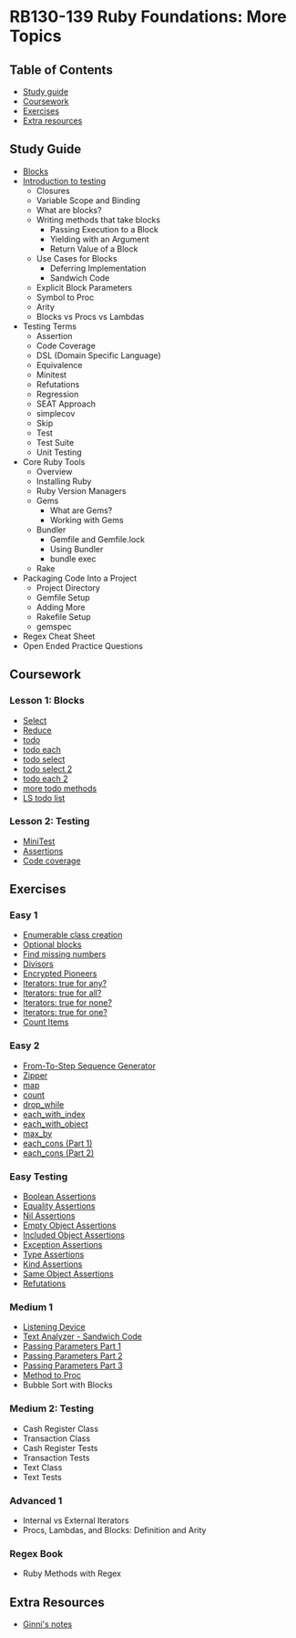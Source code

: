# RB130-139 Ruby Foundations: More Topics
## Table of Contents
- [Study guide](#study-guide)
- [Coursework](#coursework)
- [Exercises](#exercises)
- [Extra resources](#extra-resources)
## Study Guide
- [Blocks](https://github.com/SandyRodger/RB130-139/blob/main/blocks.md)
- [Introduction to testing](https://github.com/SandyRodger/RB130-139/blob/main/introduction_to_testing.md)
  - Closures
  - Variable Scope and Binding
  - What are blocks?
  - Writing methods that take blocks
    - Passing Execution to a Block
    - Yielding with an Argument
    - Return Value of a Block
  - Use Cases for Blocks
    - Deferring Implementation
    - Sandwich Code
  - Explicit Block Parameters
  - Symbol to Proc
  - Arity
  - Blocks vs Procs vs Lambdas
- Testing Terms
  - Assertion
  - Code Coverage
  - DSL (Domain Specific Language)
  - Equivalence
  - Minitest
  - Refutations
  - Regression
  - SEAT Approach
  - simplecov
  - Skip
  - Test
  - Test Suite
  - Unit Testing
- Core Ruby Tools
  - Overview
  - Installing Ruby
  - Ruby Version Managers
  - Gems
    - What are Gems?
    - Working with Gems
  - Bundler
    - Gemfile and Gemfile.lock
    - Using Bundler
    - bundle exec
  - Rake
- Packaging Code Into a Project
  - Project Directory
  - Gemfile Setup
  - Adding More
  - Rakefile Setup
  - gemspec
- Regex Cheat Sheet
- Open Ended Practice Questions
## Coursework
### Lesson 1: Blocks
- [Select](https://github.com/SandyRodger/RB130-139/blob/main/01_course_exercises/01_lesson_1_blocks/01_select.rb)
- [Reduce](https://github.com/SandyRodger/RB130-139/blob/main/01_course_exercises/01_lesson_1_blocks/02_reduce.rb)
- [todo](https://github.com/SandyRodger/RB130-139/blob/main/01_course_exercises/01_lesson_1_blocks/03_todo.rb)
- [todo each](https://github.com/SandyRodger/RB130-139/blob/main/01_course_exercises/01_lesson_1_blocks/04_todo_each.rb)
- [todo select](https://github.com/SandyRodger/RB130-139/blob/main/01_course_exercises/01_lesson_1_blocks/05_todo_select.rb)
- [todo select 2](https://github.com/SandyRodger/RB130-139/blob/main/01_course_exercises/01_lesson_1_blocks/06_todo_select_2.rb)
- [todo each 2](https://github.com/SandyRodger/RB130-139/blob/main/01_course_exercises/01_lesson_1_blocks/07_todo_each_2.rb)
- [more todo methods](https://github.com/SandyRodger/RB130-139/blob/main/01_course_exercises/01_lesson_1_blocks/08_more_todo_methods.rb)
- [LS todo list](https://github.com/SandyRodger/RB130-139/blob/main/01_course_exercises/01_lesson_1_blocks/09_ls_todo_list.rb)
### Lesson 2: Testing
- [MiniTest](https://github.com/SandyRodger/RB130-139/tree/main/01_course_exercises/02_lesson_2_introduction_to_testing/01_minitest)
- [Assertions](https://github.com/SandyRodger/RB130-139/tree/main/01_course_exercises/02_lesson_2_introduction_to_testing/02_assertions)
- [Code coverage](https://github.com/SandyRodger/RB130-139/tree/main/01_course_exercises/02_lesson_2_introduction_to_testing/03_code_coverage)
## Exercises
### Easy 1
- [Enumerable class creation](https://github.com/SandyRodger/RB130-139/blob/main/02_exercises/01_easy_1/01_enumerable_class_creation.rb)
- [Optional blocks](https://github.com/SandyRodger/RB130-139/blob/main/02_exercises/01_easy_1/02_optional_blocks.rb)
- [Find missing numbers](https://github.com/SandyRodger/RB130-139/blob/main/02_exercises/01_easy_1/03_find_missing_numbers.rb)
- [Divisors](https://github.com/SandyRodger/RB130-139/blob/main/02_exercises/01_easy_1/04_divisors.rb)
- [Encrypted Pioneers](https://github.com/SandyRodger/RB130-139/blob/main/02_exercises/01_easy_1/05_encrypted_pioneers.rb)
- [Iterators: true for any?](https://github.com/SandyRodger/RB130-139/blob/main/02_exercises/01_easy_1/06_iterators_true_for_any.rb)
- [Iterators: true for all?](https://github.com/SandyRodger/RB130-139/blob/main/02_exercises/01_easy_1/07_true_for_all.rb)
- [Iterators: true for none?](https://github.com/SandyRodger/RB130-139/blob/main/02_exercises/01_easy_1/08_true_for_none.rb)
- [Iterators: true for one?](https://github.com/SandyRodger/RB130-139/blob/main/02_exercises/01_easy_1/09_true_for_one.rb)
- [Count Items](https://github.com/SandyRodger/RB130-139/blob/main/02_exercises/01_easy_1/10_count_items.rb)
### Easy 2
- [From-To-Step Sequence Generator](01_from_to_step_sequence_generator.rb)
- [Zipper](https://github.com/SandyRodger/RB130-139/blob/main/02_exercises/02_easy_2/02_zipper.rb)
- [map](https://github.com/SandyRodger/RB130-139/blob/main/02_exercises/02_easy_2/03_map.rb)
- [count](https://github.com/SandyRodger/RB130-139/blob/main/02_exercises/02_easy_2/04_count.rb)
- [drop_while](https://github.com/SandyRodger/RB130-139/blob/main/02_exercises/02_easy_2/05_drop_while.rb)
- [each_with_index](https://github.com/SandyRodger/RB130-139/blob/main/02_exercises/02_easy_2/06_each_with_index.rb)
- [each_with_object](https://github.com/SandyRodger/RB130-139/blob/main/02_exercises/02_easy_2/07_each_with_object.rb)
- [max_by](https://github.com/SandyRodger/RB130-139/blob/main/02_exercises/02_easy_2/08_max_by.rb)
- [each_cons (Part 1)](09_each_cons_part_1.rb)
- [each_cons (Part 2)](https://github.com/SandyRodger/RB130-139/blob/main/02_exercises/02_easy_2/10_each_cons_part_2.rb)
### Easy Testing
- [Boolean Assertions](https://github.com/SandyRodger/RB130-139/blob/main/02_exercises/03_easy_testing/01_boolean_assertions.rb)
- [Equality Assertions](https://github.com/SandyRodger/RB130-139/blob/main/02_exercises/03_easy_testing/02_equality_assertions.rb)
- [Nil Assertions](https://github.com/SandyRodger/RB130-139/blob/main/02_exercises/03_easy_testing/03_nil_assertions.rb)
- [Empty Object Assertions](https://github.com/SandyRodger/RB130-139/blob/main/02_exercises/03_easy_testing/04_empty_object_assertions.rb)
- [Included Object Assertions](https://github.com/SandyRodger/RB130-139/blob/main/02_exercises/03_easy_testing/05_included_object_assertions.rb)
- [Exception Assertions](https://github.com/SandyRodger/RB130-139/blob/main/02_exercises/03_easy_testing/06_exception_assertions.rb)
- [Type Assertions](https://github.com/SandyRodger/RB130-139/blob/main/02_exercises/03_easy_testing/07_type_assertions.rb)
- [Kind Assertions](https://github.com/SandyRodger/RB130-139/blob/main/02_exercises/03_easy_testing/08_kind_assertions.rb)
- [Same Object Assertions](https://github.com/SandyRodger/RB130-139/blob/main/02_exercises/03_easy_testing/09_same_object_assertions.rb)
- [Refutations](https://github.com/SandyRodger/RB130-139/blob/main/02_exercises/03_easy_testing/10_refutations.rb)
### Medium 1
- [Listening Device](https://github.com/SandyRodger/RB130-139/blob/main/02_exercises/04_medium_1/01_listening_device.rb)
- [Text Analyzer - Sandwich Code](https://github.com/SandyRodger/RB130-139/blob/main/02_exercises/04_medium_1/02_text_analyzer_sandwich_code.rb)
- [Passing Parameters Part 1](https://github.com/SandyRodger/RB130-139/blob/main/02_exercises/04_medium_1/03_passing_params_pt_1.rb)
- [Passing Parameters Part 2](https://github.com/SandyRodger/RB130-139/blob/main/02_exercises/04_medium_1/04_passing_params_pt_2.rb)
- [Passing Parameters Part 3](https://github.com/SandyRodger/RB130-139/blob/main/02_exercises/04_medium_1/05_passing_params_pt_3.rb)
- [Method to Proc](https://github.com/SandyRodger/RB130-139/blob/main/02_exercises/04_medium_1/06_method_to_proc.rb)
- Bubble Sort with Blocks
### Medium 2: Testing
- Cash Register Class
- Transaction Class
- Cash Register Tests
- Transaction Tests
- Text Class
- Text Tests
### Advanced 1
- Internal vs External Iterators
- Procs, Lambdas, and Blocks: Definition and Arity
### Regex Book
- Ruby Methods with Regex
## Extra Resources
- [Ginni's notes](https://github.com/gcpinckert/rb130_139)
